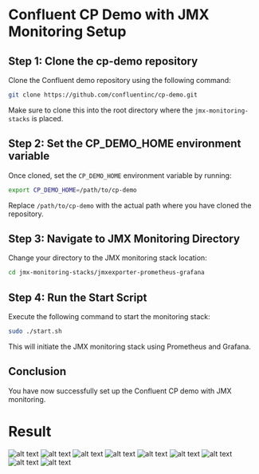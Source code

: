 
# Confluent CP Demo with JMX Monitoring Setup

## Step 1: Clone the cp-demo repository

Clone the Confluent demo repository using the following command:

```bash
git clone https://github.com/confluentinc/cp-demo.git
```

Make sure to clone this into the root directory where the `jmx-monitoring-stacks` is placed.

## Step 2: Set the CP_DEMO_HOME environment variable

Once cloned, set the `CP_DEMO_HOME` environment variable by running:

```bash
export CP_DEMO_HOME=/path/to/cp-demo
```

Replace `/path/to/cp-demo` with the actual path where you have cloned the repository.

## Step 3: Navigate to JMX Monitoring Directory

Change your directory to the JMX monitoring stack location:

```bash
cd jmx-monitoring-stacks/jmxexporter-prometheus-grafana
```

## Step 4: Run the Start Script

Execute the following command to start the monitoring stack:

```bash
sudo ./start.sh
```

This will initiate the JMX monitoring stack using Prometheus and Grafana.

## Conclusion

You have now successfully set up the Confluent CP demo with JMX monitoring.


# Result

![alt text](<../images/Screenshot from 2024-10-08 12-41-29.png>)
![alt text](<../images/Screenshot from 2024-10-08 12-43-33.png>)
![alt text](<../images/Screenshot from 2024-10-08 12-43-53.png>)
![alt text](<../images/Screenshot from 2024-10-08 12-43-59.png>)
![alt text](<../images/Screenshot from 2024-10-08 12-44-03.png>)
![alt text](<../images/Screenshot from 2024-10-08 12-44-18.png>)
![alt text](<../images/Screenshot from 2024-10-08 12-44-37.png>)
![alt text](<../images/Screenshot from 2024-10-08 12-44-48.png>)
![alt text](<../images/Screenshot from 2024-10-08 12-45-13.png>)